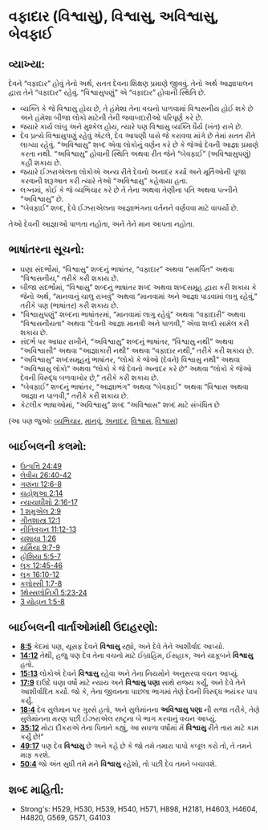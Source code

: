 # વફાદાર (વિશ્વાસુ), વિશ્વાસુ, અવિશ્વાસુ, બેવફાઈ 

## વ્યાખ્યા: 

દેવને “વફાદાર” હોવું તેનો અર્થ, સતત દેવના શિક્ષણ પ્રમાણે જીવવું.
તેનો અર્થ આજ્ઞાપાલન દ્વારા તેને “વફાદાર” રહેવું. “વિશ્વાસુપણું” એ “વફાદાર” હોવાની સ્થિતિ છે.

* વ્યક્તિ કે જે વિશ્વાસુ હોય છે, તે હંમેશા તેના વચનો પાળવામાં વિશ્વસનીય હોઈ શકે છે અને હંમેશા બીજા લોકો માટેની તેની જવાબદારીઓ પરિપૂર્ણ કરે છે.
* જયારે કાર્ય લાંબુ અને મુશ્કેલ હોય, ત્યારે પણ વિશ્વાસુ વ્યક્તિ ધૈર્ય (ખંત) રાખે છે.
* દેવ પ્રત્યે વિશ્વાસુપણું રહેવું એટલે, દેવ આપણી પાસે જે કરાવવા માંગે છે તેમાં સતત રીતે લાગ્યા રહેવું. “અવિશ્વાસુ” શબ્દ એવા લોકોનું વર્ણન કરે છે કે જેઓ દેવની આજ્ઞા પ્રમાણે કરતા નથી. “અવિશ્વાસુ” હોવાની સ્થિતિ અથવા રીત જેને “બેવફાઈ” (અવિશ્વાસુપણું) કહી શકાય છે.
* જયારે ઈઝરાએલના લોકોએ અન્ય રીતે દેવનો અનાદર કર્યો અને મૂર્તિઓની પૂજા કરવાની શરૂઆત કરી ત્યારે તેઓ “અવિશ્વાસુ” કહેવાયા હતા.
* લગ્નમાં, કોઈ કે જે વ્યભિચાર કરે છે તે તેના અથવા તેણીના પતિ અથવા પત્નીને “અવિશ્વાસુ” છે.
* “બેવફાઈ” શબ્દ, દેવે ઈઝરાએલના આજ્ઞાભંગના વર્તનને વર્ણવવા માટે વાપર્યો છે.

તેઓ દેવની આજ્ઞાઓ પાળતા નહોતા, અને તેને માન આપતા નહોતા.

## ભાષાંતરના સૂચનો: 

* ઘણા સંદર્ભોમાં, “વિશ્વાસુ” શબ્દનું ભાષાંતર, “વફાદાર” અથવા “સમર્પિત” અથવા “વિશ્વસનીય,” તરીકે કરી શકાય છે.
* બીજા સંદર્ભોમાં, “વિશ્વાસુ” શબ્દનું ભાષાંતર શબ્દ અથવા શબ્દસમૂહ દ્વારા કરી શકાય કે જેનો અર્થ, “માનવાનું ચાલુ રાખવું” અથવા “માનવામાં અને આજ્ઞા પાડવામાં લાગુ રહેવું,” તરીકે પણ (ભાષાંતર) કરી શકાય છે.
* “વિશ્વાસુપણું” શબ્દના ભાષાંતરમાં, “માનવામાં લાગુ રહેવું” અથવા “વફાદારી” અથવા “વિશ્વસનીયતા” અથવા “દેવની આજ્ઞા માનવી અને પાળવી,” એવા શબ્દો સામેલ કરી શકાય છે.
* સંદર્ભ પર આધાર રાખીને, “અવિશ્વાસુ” શબ્દનું ભાષાંતર, “વિશ્વાસુ નથી” અથવા “અવિશ્વાસી” અથવા “આજ્ઞાકારી નથી” અથવા “વફાદાર નથી,” તરીકે કરી શકાય છે.
* “અવિશ્વાસુ” શબ્દસમૂહનું ભાષાંતર, “લોકો કે જેઓ (દેવને) વિશ્વાસુ નથી” અથવા “અવિશ્વાસુ લોકો” અથવા “લોકો કે જે દેવનો અનાદર કરે છે” અથવા “લોકો કે જેઓ દેવની વિરુદ્ધ બળવાખોર છે,” તરીકે કરી શકાય છે.
* “બેવફાઈ” શબ્દનું ભાષાંતર, “આજ્ઞાભંગ” અથવા “બેવફાઈ” અથવા  “વિશ્વાસ અથવા આજ્ઞા ન પાળવી,” તરીકે કરી શકાય છે.
* કેટલીક ભાષાઓમાં, “અવિશ્વાસુ” શબ્દ “અવિશ્વાસ” શબ્દ માટે સંબંધિત છે

(આ પણ જુઓ: [વ્યભિચાર](../kt/adultery.md), [માનવું](../kt/believe.md), [અનાદર](../other/disobey.md), [વિશ્વાસ](../kt/faith.md), [વિશ્વાસ](../kt/believe.md))

## બાઈબલની કલમો: 

* [ઉત્પત્તિ 24:49](rc://gu/tn/help/gen/24/49)
* [લેવીય 26:40-42](rc://gu/tn/help/lev/26/40)
* [ગણના 12:6-8](rc://gu/tn/help/num/12/06)
* [યહોશુઆ 2:14](rc://gu/tn/help/jos/02/14)
* [ન્યાયાધીશો 2:16-17](rc://gu/tn/help/jdg/02/16)
* [1 શમુએલ 2:9](rc://gu/tn/help/1sa/02/09)
* [ગીતશાસ્ત્ર 12:1](rc://gu/tn/help/psa/012/001)
* [નીતિવચન 11:12-13](rc://gu/tn/help/pro/11/12)
* [યશાયા 1:26](rc://gu/tn/help/isa/01/26)
* [યર્મિયા 9:7-9](rc://gu/tn/help/jer/09/07)
* [હોશિયા 5:5-7](rc://gu/tn/help/hos/05/05)
* [લૂક 12:45-46](rc://gu/tn/help/luk/12/45)
* [લૂક 16:10-12](rc://gu/tn/help/luk/16/10)
* [કલોસ્સી  1:7-8](rc://gu/tn/help/col/01/07)
* [1થેસ્સલોનિકી 5:23-24](rc://gu/tn/help/1th/05/23)
* [3 યોહાન 1:5-8](rc://gu/tn/help/3jn/01/05)

## બાઈબલની વાર્તાઓમાંથી ઉદાહરણો: 

* __[8:5](rc://gu/tn/help/obs/08/05)__ કેદમાં પણ, યૂસફ દેવને __વિશ્વાસુ__ રહ્યો, અને દેવે તેને આશીર્વાદ આપ્યો.
* __[14:12](rc://gu/tn/help/obs/14/12)__ તેથી, હજુ પણ દેવ તેના વચનો માટે ઈબ્રાહિમ, ઈસહાક, અને યાકૂબને  __વિશ્વાસુ__ હતો.
* __[15:13](rc://gu/tn/help/obs/15/13)__ લોકોએ દેવને __વિશ્વાસુ__ રહેવા અને તેના નિયમોને અનુસરવા વચન આપ્યું.
* __[17:9](rc://gu/tn/help/obs/17/09)__ દાઉદે ઘણા વર્ષો માટે  ન્યાય અને __વિશ્વાસુ પણા__ સાથે રાજ્ય કર્યું, અને દેવે તેને આશીર્વાદિત કર્યો. જો કે, તેના જીવનના પાછલા ભાગમાં તેણે દેવની વિરુદ્ધ ભયંકર પાપ કર્યું.
* __[18:4](rc://gu/tn/help/obs/18/04)__ દેવ સુલેમાન પર ગુસ્સે હતો, અને સુલેમાંનના __અવિશ્વાસુ પણા__ ની સજા તરીકે, તેણે સુલેમાંનના મરણ પછી ઈઝરાએલ રાષ્ટ્રના બે ભાગ કરવાનું વચન આપ્યું.
* __[35:12](rc://gu/tn/help/obs/35/12)__ મોટા દીકરાએ તેના પિતાને કહ્યું, આ સઘળા વર્ષોમાં મેં __વિશ્વાસુ__ રીતે તારા માટે કામ કર્યું છે!”
* __[49:17](rc://gu/tn/help/obs/49/17)__ પણ દેવ __વિશ્વાસુ__ છે અને કહે છે કે જો તમે તમારા પાપો કબૂલ કરો તો, તે તમને માફ કરશે.
* __[50:4](rc://gu/tn/help/obs/50/04)__ જો અંત સુધી તમે મને __વિશ્વાસુ__ રહેશો, તો પછી દેવ તમને બચાવશે.

## શબ્દ માહિતી: 

* Strong's: H529, H530, H539, H540, H571, H898, H2181, H4603, H4604, H4820, G569, G571, G4103
